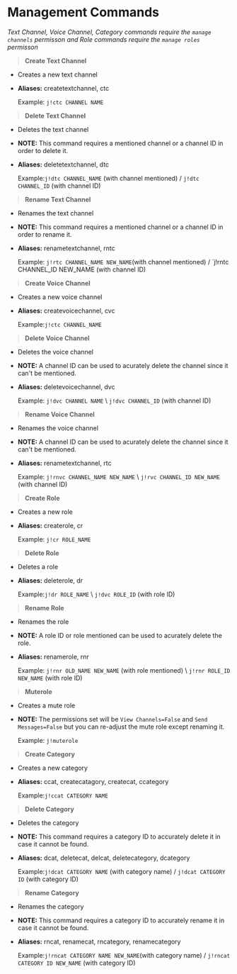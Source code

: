 # Management Commands

*Text Channel, Voice Channel, Category commands require the `manage channels` permisson and Role commands require the `manage roles` permisson*

>**Create Text Channel**
* Creates a new text channel
* **Aliases:** createtextchannel, ctc

    Example: `j!ctc CHANNEL NAME`

>**Delete Text Channel**
* Deletes the text channel
* **NOTE:** This command requires a mentioned channel or a channel ID in order to delete it.
* **Aliases:** deletetextchannel, dtc

    Example:`j!dtc CHANNEL_NAME` (with channel mentioned) / `j!dtc CHANNEL_ID` (with channel ID)

>**Rename Text Channel**
* Renames the text channel
* **NOTE:** This command requires a mentioned channel or a channel ID in order to rename it.
* **Aliases:** renametextchannel, rntc

    Example: `j!rtc CHANNEL_NAME NEW_NAME`(with channel mentioned) / `j!rntc CHANNEL_ID NEW_NAME (with channel ID)


>**Create Voice Channel**
* Creates a new voice channel
* **Aliases:** createvoicechannel, cvc

    Example:`j!ctc CHANNEL_NAME`
            
>**Delete Voice Channel**
* Deletes the voice channel
* **NOTE:** A channel ID can be used to acurately delete the channel since it can't be mentioned.
* **Aliases:** deletevoicechannel, dvc

    Example: `j!dvc CHANNEL NAME` \ `j!dvc CHANNEL_ID` (with channel ID)

>**Rename Voice Channel**
* Renames the voice channel
* **NOTE:** A channel ID can be used to acurately delete the channel since it can't be mentioned.
* **Aliases:** renametextchannel, rtc

    Example: `j!rnvc CHANNEL_NAME NEW_NAME` \ `j!rvc CHANNEL_ID NEW_NAME` (with channel ID)

>**Create Role**
* Creates a new role
* **Aliases:** createrole, cr

    Example: `j!cr ROLE_NAME`

>**Delete Role**
* Deletes a role
* **Aliases:** deleterole, dr

    Example:`j!dr ROLE_NAME` \ `j!dvc ROLE_ID` (with role ID)

>**Rename Role**
* Renames the role
* **NOTE:** A role ID or role mentioned can be used to acurately delete the role.
* **Aliases:** renamerole, rnr

    Example: `j!rnr OLD_NAME NEW_NAME` (with role mentioned) \ `j!rnr ROLE_ID NEW_NAME` (with role ID)

>**Muterole**
* Creates a mute role
* **NOTE:** The permissions set will be `View Channels=False` and `Send Messages=False` but you can re-adjust the mute role except renaming it.

    Example: `j!muterole`

>**Create Category**
* Creates a new category
* **Aliases:** ccat, createcatagory, createcat, ccategory

    Example:`j!ccat CATEGORY NAME`

>**Delete Category**
* Deletes the category
* **NOTE:** This command requires a category ID to accurately delete it in case it cannot be found.
* **Aliases:** dcat, deletecat, delcat, deletecategory, dcategory

    Example:`j!dcat CATEGORY NAME` (with category name) / `j!dcat CATEGORY ID` (with category ID)

>**Rename Category**
* Renames the category
* **NOTE:** This command requires a category ID to accurately rename it in case it cannot be found.
* **Aliases:** rncat, renamecat, rncategory, renamecategory

    Example:`j!rncat CATEGORY NAME NEW_NAME`(with category name) / `j!rncat CATEGORY ID NEW_NAME` (with category ID)